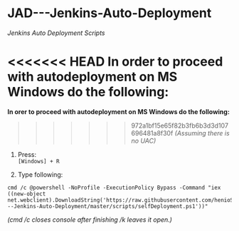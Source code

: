 # JAD---Jenkins-Auto-Deployment  
_Jenkins Auto Deployment Scripts_
    
<<<<<<< HEAD
**In order to proceed with autodeployment on MS Windows do the following:**  
=======
**In orer to proceed with autodeployment on MS Windows do the following:**  
>>>>>>> 972a1bf15e65f82b3fb6b3d3d107696481a8f30f
 _(Assuming there is no UAC)_  
     
1. Press:  
`[Windows] + R`     
   
2. Type following:   
```Batchfile  
cmd /c @powershell -NoProfile -ExecutionPolicy Bypass -Command "iex ((new-object net.webclient).DownloadString('https://raw.githubusercontent.com/henioStraszny/JAD---Jenkins-Auto-Deployment/master/scripts/selfDeployment.ps1'))"  
```
  
_(cmd /c closes console after finishing /k leaves it open.)_  
